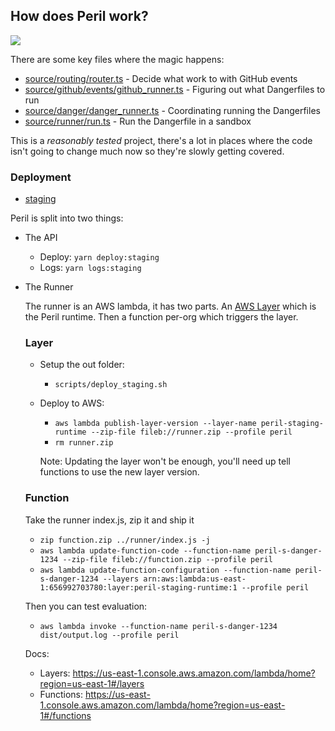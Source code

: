 ## How does Peril work?

<img src="https://github.com/danger/peril/raw/master/docs/images/peril-setup.png">

There are some key files where the magic happens:

- [source/routing/router.ts](source/routing/router.ts) - Decide what work to with GitHub events
- [source/github/events/github_runner.ts](source/github/events/github_runner.ts) - Figuring out what Dangerfiles to run
- [source/danger/danger_runner.ts](source/danger/danger_runner.ts) - Coordinating running the Dangerfiles
- [source/runner/run.ts](source/runner/run.ts) - Run the Dangerfile in a sandbox

This is a _reasonably tested_ project, there's a lot in places where the code isn't going to change much now so they're
slowly getting covered.

### Deployment

- [staging](../docs/using_peril_staging.md)

Peril is split into two things:

- The API

  - Deploy: `yarn deploy:staging`
  - Logs: `yarn logs:staging`

- The Runner

  The runner is an AWS lambda, it has two parts. An
  [AWS Layer](https://docs.aws.amazon.com/lambda/latest/dg/configuration-layers.html) which is the Peril runtime. Then a
  function per-org which triggers the layer.

  ### Layer

  - Setup the out folder:

    - `scripts/deploy_staging.sh`

  - Deploy to AWS:

    - `aws lambda publish-layer-version --layer-name peril-staging-runtime --zip-file fileb://runner.zip --profile peril`
    - `rm runner.zip`

    Note: Updating the layer won't be enough, you'll need up tell functions to use the new layer version.

  ### Function

  Take the runner index.js, zip it and ship it

  - `zip function.zip ../runner/index.js -j`
  - `aws lambda update-function-code --function-name peril-s-danger-1234 --zip-file fileb://function.zip --profile peril`
  - `aws lambda update-function-configuration --function-name peril-s-danger-1234 --layers arn:aws:lambda:us-east-1:656992703780:layer:peril-staging-runtime:1 --profile peril`

  Then you can test evaluation:

  - `aws lambda invoke --function-name peril-s-danger-1234 dist/output.log --profile peril`

  Docs:

  - Layers: https://us-east-1.console.aws.amazon.com/lambda/home?region=us-east-1#/layers
  - Functions: https://us-east-1.console.aws.amazon.com/lambda/home?region=us-east-1#/functions

